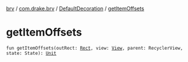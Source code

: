 [brv](../../index.md) / [com.drake.brv](../index.md) / [DefaultDecoration](index.md) / [getItemOffsets](./get-item-offsets.md)

# getItemOffsets

`fun getItemOffsets(outRect: `[`Rect`](https://developer.android.com/reference/android/graphics/Rect.html)`, view: `[`View`](https://developer.android.com/reference/android/view/View.html)`, parent: RecyclerView, state: State): `[`Unit`](https://kotlinlang.org/api/latest/jvm/stdlib/kotlin/-unit/index.html)